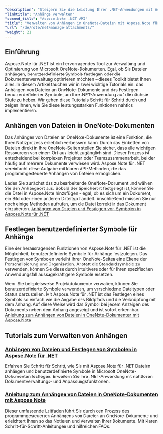 ```yaml
---
"description": "Steigern Sie die Leistung Ihrer .NET-Anwendungen mit Aspose.Note. Entdecken Sie Tutorials zum Anhängen von Dateien, Festlegen von Symbolen und Abrufen von Anhängen für eine verbesserte Entwicklung."
"linktitle": "Anhänge verwalten"
"second_title": "Aspose.Note .NET API"
"title": "Verwalten von Anhängen in OneNote-Dateien mit Aspose.Note für .NET"
"url": "/de/note/net/manage-attachments/"
"weight": 21
---
```


## Einführung

Aspose.Note für .NET ist ein hervorragendes Tool zur Verwaltung und Optimierung von Microsoft OneNote-Dokumenten. Egal, ob Sie Dateien anhängen, benutzerdefinierte Symbole festlegen oder die Dokumentenverwaltung optimieren möchten – dieses Toolkit bietet Ihnen alles. In diesem Artikel tauchen wir in zwei wichtige Tutorials ein: das Anhängen von Dateien an OneNote-Dokumente und das Festlegen benutzerdefinierter Symbole, um Ihre .NET-Anwendung auf die nächste Stufe zu heben. Wir gehen diese Tutorials Schritt für Schritt durch und zeigen Ihnen, wie Sie diese leistungsstarken Funktionen nahtlos implementieren.

## Anhängen von Dateien in OneNote-Dokumenten  
Das Anhängen von Dateien an OneNote-Dokumente ist eine Funktion, die Ihren Notizprozess erheblich verbessern kann. Durch das Einbetten von Dateien direkt in Ihre OneNote-Seiten stellen Sie sicher, dass alle wichtigen Ressourcen von einem Ort aus leicht zugänglich sind. Dieser Prozess ist entscheidend bei komplexen Projekten oder Teamzusammenarbeit, bei der häufig auf mehrere Dokumente verwiesen wird. Aspose.Note für .NET vereinfacht diese Aufgabe mit klaren API-Methoden, die das programmgesteuerte Anhängen von Dateien ermöglichen.

Laden Sie zunächst das zu bearbeitende OneNote-Dokument und wählen Sie den Anhängeort aus. Sobald der Speicherort festgelegt ist, können Sie die Datei in Aspose.Note hinzufügen – egal, ob es sich um ein Dokument, ein Bild oder einen anderen Dateityp handelt. Anschließend müssen Sie nur noch einige Methoden aufrufen, um die Datei korrekt in das Dokument einzubetten.
[Anhängen von Dateien und Festlegen von Symbolen in Aspose.Note für .NET](./attaching-files-setting-icons/)

## Festlegen benutzerdefinierter Symbole für Anhänge  
Eine der herausragenden Funktionen von Aspose.Note für .NET ist die Möglichkeit, benutzerdefinierte Symbole für Anhänge festzulegen. Das Festlegen von Symbolen verleiht Ihren OneNote-Seiten eine Ebene der Personalisierung und Organisation. Anstatt die Standardsymbole zu verwenden, können Sie diese durch intuitivere oder für Ihren spezifischen Anwendungsfall aussagekräftigere Symbole ersetzen.

Wenn Sie beispielsweise Projektdokumente verwalten, können Sie benutzerdefinierte Symbole verwenden, um verschiedene Dateitypen oder Status darzustellen. Mit Aspose.Note für .NET ist das Festlegen eines Symbols so einfach wie die Angabe des Bildpfads und die Verknüpfung mit dem Anhang. Auf diese Weise wird das Symbol bei jedem Anzeigen des Dokuments neben dem Anhang angezeigt und ist sofort erkennbar.
[Anleitung zum Anhängen von Dateien in OneNote-Dokumenten mit Aspose.Note](./attach-file-in-one-note-documents/)

## Tutorials zum Verwalten von Anhängen
### [Anhängen von Dateien und Festlegen von Symbolen in Aspose.Note für .NET](./attaching-files-setting-icons/)
Erfahren Sie Schritt für Schritt, wie Sie mit Aspose.Note für .NET Dateien anhängen und benutzerdefinierte Symbole in Microsoft OneNote-Dokumenten festlegen. Erweitern Sie Ihre .NET-Anwendung mit nahtlosen Dokumentverwaltungs- und Anpassungsfunktionen.
### [Anleitung zum Anhängen von Dateien in OneNote-Dokumenten mit Aspose.Note](./attach-file-in-one-note-documents/)
Dieser umfassende Leitfaden führt Sie durch den Prozess des programmgesteuerten Anhängens von Dateien an OneNote-Dokumente und erleichtert Ihnen so das Notieren und Verwalten Ihrer Dokumente. Mit klaren Schritt-für-Schritt-Anleitungen und hilfreichen FAQs.